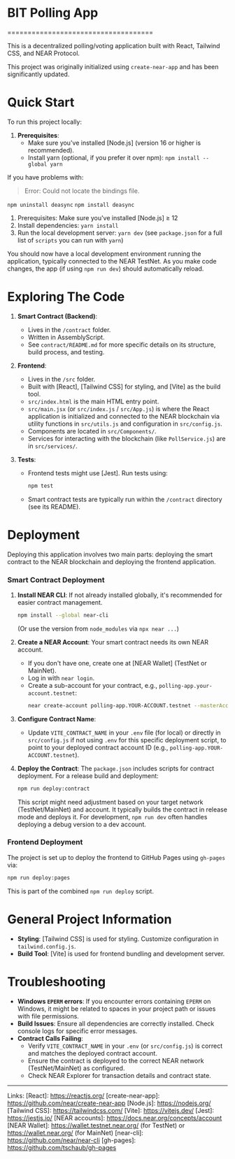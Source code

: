 # BIT Polling App
====================================

This is a decentralized polling/voting application built with React, Tailwind CSS, and NEAR Protocol.

This project was originally initialized using `create-near-app` and has been significantly updated.

Quick Start
===========

To run this project locally:

1.  **Prerequisites**:
    *   Make sure you've installed [Node.js] (version 16 or higher is recommended).
    *   Install yarn (optional, if you prefer it over npm): `npm install --global yarn`

If you have problems with:

> Error: Could not locate the bindings file.

`npm uninstall deasync`
`npm install deasync`

1. Prerequisites: Make sure you've installed [Node.js] ≥ 12
2. Install dependencies: `yarn install`
3. Run the local development server: `yarn dev` (see `package.json` for a
   full list of `scripts` you can run with `yarn`)

You should now have a local development environment running the application, typically connected to the NEAR TestNet. As you make code changes, the app (if using `npm run dev`) should automatically reload.

Exploring The Code
==================

1.  **Smart Contract (Backend)**:
    *   Lives in the `/contract` folder.
    *   Written in AssemblyScript.
    *   See `contract/README.md` for more specific details on its structure, build process, and testing.

2.  **Frontend**:
    *   Lives in the `/src` folder.
    *   Built with [React], [Tailwind CSS] for styling, and [Vite] as the build tool.
    *   `src/index.html` is the main HTML entry point.
    *   `src/main.jsx` (or `src/index.js` / `src/App.js`) is where the React application is initialized and connected to the NEAR blockchain via utility functions in `src/utils.js` and configuration in `src/config.js`.
    *   Components are located in `src/Components/`.
    *   Services for interacting with the blockchain (like `PollService.js`) are in `src/services/`.

3.  **Tests**:
    *   Frontend tests might use [Jest]. Run tests using:
        ```bash
        npm test
        ```
    *   Smart contract tests are typically run within the `/contract` directory (see its README).

Deployment
==========

Deploying this application involves two main parts: deploying the smart contract to the NEAR blockchain and deploying the frontend application.

### Smart Contract Deployment

1.  **Install NEAR CLI**: If not already installed globally, it's recommended for easier contract management.
    ```bash
    npm install --global near-cli
    ```
    (Or use the version from `node_modules` via `npx near ...`)

2.  **Create a NEAR Account**: Your smart contract needs its own NEAR account.
    *   If you don't have one, create one at [NEAR Wallet] (TestNet or MainNet).
    *   Log in with `near login`.
    *   Create a sub-account for your contract, e.g., `polling-app.your-account.testnet`:
        ```bash
        near create-account polling-app.YOUR-ACCOUNT.testnet --masterAccount YOUR-ACCOUNT.testnet
        ```

3.  **Configure Contract Name**:
    *   Update `VITE_CONTRACT_NAME` in your `.env` file (for local) or directly in `src/config.js` if not using `.env` for this specific deployment script, to point to your deployed contract account ID (e.g., `polling-app.YOUR-ACCOUNT.testnet`).

4.  **Deploy the Contract**:
    The `package.json` includes scripts for contract deployment. For a release build and deployment:
    ```bash
    npm run deploy:contract 
    ```
    This script might need adjustment based on your target network (TestNet/MainNet) and account. It typically builds the contract in release mode and deploys it.
    For development, `npm run dev` often handles deploying a debug version to a dev account.

### Frontend Deployment

The project is set up to deploy the frontend to GitHub Pages using `gh-pages` via:
```bash
npm run deploy:pages
```
This is part of the combined `npm run deploy` script.

General Project Information
===========================

*   **Styling**: [Tailwind CSS] is used for styling. Customize configuration in `tailwind.config.js`.
*   **Build Tool**: [Vite] is used for frontend bundling and development server.

Troubleshooting
===============

*   **Windows `EPERM` errors**: If you encounter errors containing `EPERM` on Windows, it might be related to spaces in your project path or issues with file permissions.
*   **Build Issues**: Ensure all dependencies are correctly installed. Check console logs for specific error messages.
*   **Contract Calls Failing**:
    *   Verify `VITE_CONTRACT_NAME` in your `.env` (or `src/config.js`) is correct and matches the deployed contract account.
    *   Ensure the contract is deployed to the correct NEAR network (TestNet/MainNet) as configured.
    *   Check NEAR Explorer for transaction details and contract state.

---

Links:
  [React]: https://reactjs.org/
  [create-near-app]: https://github.com/near/create-near-app
  [Node.js]: https://nodejs.org/
  [Tailwind CSS]: https://tailwindcss.com/
  [Vite]: https://vitejs.dev/
  [Jest]: https://jestjs.io/
  [NEAR accounts]: https://docs.near.org/concepts/account
  [NEAR Wallet]: https://wallet.testnet.near.org/ (for TestNet) or https://wallet.near.org/ (for MainNet)
  [near-cli]: https://github.com/near/near-cli
  [gh-pages]: https://github.com/tschaub/gh-pages
